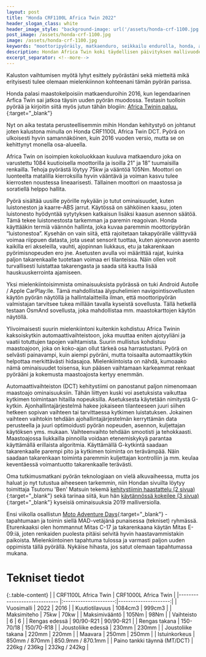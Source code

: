 ```yaml
---
layout: post
title: "Honda CRF1100L Africa Twin 2022"
header_slogan_class: white
header_image_style: "background-image: url('/assets/honda-crf-1100.jpg');"
post_image: /assets/honda-crf-1100.jpg
image: /assets/honda-crf-1100.jpg
keywords: "moottoripyöräily, matkaenduro, seikkailu endurolla, honda, adventure, africa twin, CRF1100L"
description: Hondan Africa Twin koki täydellisen päivityksen mallivuodelle 2020. Tästä alkaa tutkimusmatka, mihin isoimpien kokoluokkaan kuuluva pyörä pystyy kaksoiskytkin vaihteistolla meikäläisen näpeissä.
excerpt_separator: <!--more-->
---
```



Kaluston vaihtumisen myötä lyhyt esittely pyörästäni sekä mietteitä mikä erityisesti tulee olemaan mielenkiinnon kohteenani
tämän pyörän parissa.

Honda palasi maastokelpoisiin matkaenduroihin 2016, kun legendaarinen Arfica Twin sai jatkoa täysin uuden pyörän muodossa.
Testasin tuolloin pyörää ja kirjoitin siitä myös jutun tähän blogiin: [Africa Twinin paluu.](/2016/07/14/africa-twinin-paluu){:target="_blank"}

Nyt on aika testata perusteellisemmin mihin Hondan kehitystyö on johtanut<!--more--> joten kalustona minulla on Honda CRF1100L Africa
Twin DCT. Pyörä on ulkoisesti hyvin samannäköinen, kuin 2016 vuoden versio, mutta se on kehittynyt monella osa-alueella.

Africa Twin on isoimpien kokoluokkaan kuuluva matkaenduro joka on varustettu 1084 kuutioisella moottorilla ja isoilla 21” ja
18” tuumaisilla renkailla. Tehoja pyörästä löytyy 75kw ja vääntöä 105Nm. Moottori on luonteelta matalilla kierroksilla hyvin
vääntävä ja voiman kasvu tulee kierrosten noustessa lineaarisesti. Tällainen moottori on maastossa ja soratiellä helppo hallita.

Pyörä sisältää uusille pyörille nykyään jo tutut ominaisuudet, kuten luistoneston ja kaarre-ABS jarrut. Käytössä on
sähköinen kaasu, joten luistonesto hyödyntää sytytyksen katkaisun lisäksi kaasun asennon säätöä. Tämä tekee luistonestosta
tarkemman ja paremin reagoivan. Honda käyttääkin termiä väännön hallinta, joka kuvaa paremmin moottoripyörän “luistonestoa”.
Kysehän on vain siitä, että rajoitetaan takapyörälle välittyvää voimaa riippuen datasta, jota useat sensorit tuottaa, kuten
ajoneuvon asento kaikilla eri akseleilla, vauhti, ajopinnan liukkaus, etu ja takarenkaan pyörimisnopeuden ero jne. Asetusten avulla
voi määrittää rajat, kuinka paljon takarenkaalle tuotetaan voimaa eri tilanteissa. Näin ollen voit turvallisesti luistattaa
takarengasta ja saada sitä kautta lisää hauskuuskerrointa ajamiseen.

Yksi mielenkiintoisimmista ominaisuuksista pyörässä on tuki Android Autolle / Apple CarPlay:lle. Tämä mahdollistaa
älypuhelimien navigointisovellusten käytön pyörän näytöllä ja hallintalaitteilla ilman, että moottoripyörän valmistajan
tarvitsee tukea millään tavalla kyseistä sovellusta. Tällä hetkellä testaan OsmAnd sovellusta, joka mahdollistaa mm.
maastokarttojen käytön näytöllä.

Ylivoimaisesti suurin mielenkiintoni kuitenkin kohdistuu Africa Twinin kaksoiskytkin automaattivaihteistoon, joka muuttaa
eniten ajotyyliäni ja vaatii totuttujen tapojen vaihtamista. Suurin mullistus kohdistuu maastoajoon, joka on koko-ajan ollut
tärkeä osa harrastustani. Pyörä on selvästi painavampi, kuin aiempi pyöräni, mutta toisaalta automaattikytkin helpottaa
merkittävästi hidasajoa. Mielenkiintoista on nähdä, kumoaako nämä ominaisuudet toisensa, kun pääsen vaihtamaan karkeammat
renkaat pyörääni ja kokemusta maastoajosta kertyy enemmän.

Automaattivaihteiston (DCT) kehitystiimi on panostanut paljon nimenomaan maastoajo ominaisuuksiin. Tähän liittyen kuski voi
asetuksista vaikuttaa kytkimen toimintaan hitailla nopeuksilla. Asetuksesta käytetään nimitystä G-kytkin.
Ajonhallintajärjestelmä hakee jokaiseen tilanteeseen juuri siihen hetkeen sopivan vaihteen tai tarvittaessa kytkimen
luistatuksen. Jokainen vaihteen vaihtokin tehdään ajohallintajärjestelmän kerryttämän data perusteella ja juuri optimoidusti
pyörän nopeuden, asennon, kuljettajan käytöksen yms. mukaan. Vaihteenvaihto tehdään smootisti ja tehokkaasti. Maastoajossa
liukkailla pinnoilla voidaan etenemiskykyä parantaa käyttämällä erillaista algoritmia. Käyttämällä G-kytkintä saadaan
takarenkaalle parempi pito ja kytkimen toiminta on terävämpää. Näin saadaan takarenkaan toiminta paremmin kuljettajan
kontrolliin ja mm. keulaa keventäessä voimantuotto takarenkaalle terävästi.

Oma tutkimusmatkani pyörän teknologiaan on vielä alkuvaiheessa, mutta jos haluat jo nyt tutustua aiheeseen tarkemmin, niin
Hondan sivuilta löytyy toimittaja Tsutomu 'Ben' Matsuin tekemä
[kehitystiimin haastattelu (2 sivua)](https://global.honda/innovation/technology/motorcycle/tech-views/vol09_g-switch_stc/interview.html){:target="_blank"}
sekä tarinaa siitä, kun hän
[käytännössä kokeilee (3 sivua)](https://global.honda/innovation/technology/motorcycle/tech-views/vol09_g-switch_stc/impression.html){:target="_blank"}
kyseisiä ominaisuuksia 2019 malliversiolla.

Ensi viikolla osallistun [Moto Adventure Days](https://motoadventuredays.fi){:target="_blank"} -tapahtumaan ja toimin siellä MAD-vetäjänä punaisessa (tekniset) ryhmässä.
Eturenkaaksi olen hommannut Mitas C-17 ja takarenkaana käytän Mitas E-09:iä, joten renkaiden puolesta pitäisi selvitä hyvin
haastavammistakin paikoista. Mielenkiintoinen tapahtuma tulossa ja varmasti paljon uuden oppimista tällä pyörällä. Nykäise
hihasta, jos satut olemaan tapahtumassa mukana.

# Tekniset tiedot

{:.table-content}
|                              |  CRF1100L Africa Twin | CRF1000L Africa Twin |
|----------------------------- |:---------------------:|---------------------:|
| Vuosimalli                   |  2022                 | 2016                 |
| Kuutiotilavuus               |  1084cm3              | 999cm3               |
| Maksimiteho                  |  75kw                 | 70kw                 |
| Maksimivääntö                |  105Nm                | 98Nm                 |
| Vaihteisto                   |  6                    | 6                    |
| Rengas edessä                |  90/90-R21            | 90/90-R21            |
| Rengas takana                |  150-70/18            | 150/70-R18           |
| Joustoliike edessä           |  230mm                | 230mm                |
| Joustoliike takana           |  220mm                | 220mm                |
| Maavara                      |  250mm                | 250mm                |
| Istuinkorkeus                |  850mm / 870mm        | 850.9mm / 870.1mm    |
| Paino tankki täynnä (MT/DCT) |  226kg / 236kg        | 232kg / 242kg        |

